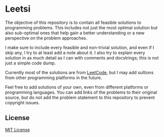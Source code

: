 # Leetsi

The objective of this repository is to contain all feasible solutions to programming problems. This includes not just the most optimal solution but also sub-optimal ones that help gain a better understanding or a new perspective on the problem approaches.

I make sure to include every feasible and non-trivial solution, and even if I skip any, I try to at least add a note about it. I also try to explain every solution in as much detail as I can with comments and docstrings; this is not just a simple code dump.

Currently most of the solutions are from [LeetCode](https://leetcode.com/), but I may add sultions from other programming platforms in the future. 

Feel free to add solutions of your own, even from different platforms or programming languages. You can add links of the problems to their original source, but do not add the problem statement to this repository to prevent copyright issues.

## License
[MIT License](LICENSE)
